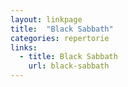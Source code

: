 ```yaml
---
layout: linkpage
title:  "Black Sabbath"
categories: repertorie
links:
  - title: Black Sabbath
    url: black-sabbath
---
```

